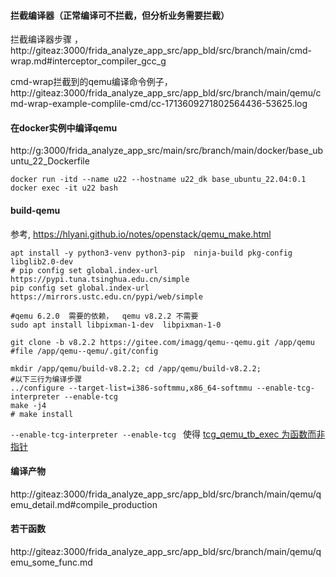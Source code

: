 
#### 拦截编译器（正常编译可不拦截，但分析业务需要拦截）

拦截编译器步骤 ， http://giteaz:3000/frida_analyze_app_src/app_bld/src/branch/main/cmd-wrap.md#interceptor_compiler_gcc_g


cmd-wrap拦截到的qemu编译命令例子，  http://giteaz:3000/frida_analyze_app_src/app_bld/src/branch/main/qemu/cmd-wrap-example-complile-cmd/cc-1713609271802564436-53625.log


#### 在docker实例中编译qemu
http://g:3000/frida_analyze_app_src/main/src/branch/main/docker/base_ubuntu_22_Dockerfile

```shell
docker run -itd --name u22 --hostname u22_dk base_ubuntu_22.04:0.1
docker exec -it u22 bash
```





#### build-qemu

参考, https://hlyani.github.io/notes/openstack/qemu_make.html

```shell
apt install -y python3-venv python3-pip  ninja-build pkg-config libglib2.0-dev
# pip config set global.index-url https://pypi.tuna.tsinghua.edu.cn/simple
pip config set global.index-url https://mirrors.ustc.edu.cn/pypi/web/simple

#qemu 6.2.0  需要的依赖，  qemu v8.2.2 不需要
sudo apt install libpixman-1-dev  libpixman-1-0  

git clone -b v8.2.2 https://gitee.com/imagg/qemu--qemu.git /app/qemu
#file /app/qemu--qemu/.git/config

mkdir /app/qemu/build-v8.2.2; cd /app/qemu/build-v8.2.2;
#以下三行为编译步骤
../configure --target-list=i386-softmmu,x86_64-softmmu --enable-tcg-interpreter --enable-tcg 
make -j4
# make install

```

```--enable-tcg-interpreter --enable-tcg ``` 使得   [tcg_qemu_tb_exec 为函数而非指针](http://giteaz:3000/frida_analyze_app_src/app_bld/src/branch/main/qemu/qemu_tcg_qemu_tb_exec.md)


#### 编译产物

http://giteaz:3000/frida_analyze_app_src/app_bld/src/branch/main/qemu/qemu_detail.md#compile_production


#### 若干函数

http://giteaz:3000/frida_analyze_app_src/app_bld/src/branch/main/qemu/qemu_some_func.md